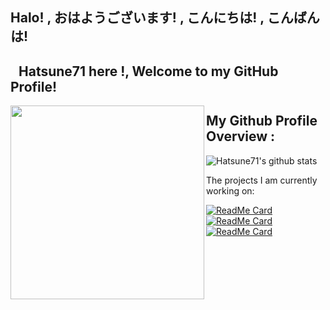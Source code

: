 ## Halo! , おはようございます! , こんにちは! , こんばんは!


## Hatsune71 here <img align='left' src='https://raw.githubusercontent.com/Hatsune71/Hatsune71/master/lob.gif' width='10'> !, Welcome to my GitHub Profile!

<img align='left' src='https://raw.githubusercontent.com/Hatsune71/Hatsune71/master/miku.gif' width='310'>

## My Github Profile Overview :
![Hatsune71's github stats](https://github-readme-stats.vercel.app/api?username=Hatsune71&show_icons=true)

<div><p>The projects I am currently working on: </p></div>

[![ReadMe Card](https://github-readme-stats.vercel.app/api/pin/?username=Hatsune71&repo=device_xiaomi_ysl)](https://github.com/Hatsune71/device_xiaomi_ysl)
[![ReadMe Card](https://github-readme-stats.vercel.app/api/pin/?username=Hatsune71&repo=device_xiaomi_msm8953-common-ysl)](https://github.com/Hatsune71/device_xiaomi_msm8953-common-ysl)
[![ReadMe Card](https://github-readme-stats.vercel.app/api/pin/?username=Hatsune71&repo=vendor_xiaomi_ysl)](https://github.com/Hatsune71/vendor_xiaomi_ysl)
<br/>

